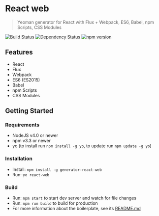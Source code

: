 # React web
> Yeoman generator for React with Flux + Webpack, ES6, Babel, npm Scripts, CSS Modules

[![Build Status](https://travis-ci.org/KarolAltamirano/generator-react-web.svg?branch=master)](https://travis-ci.org/KarolAltamirano/generator-react-web)
[![Dependency Status](https://david-dm.org/KarolAltamirano/generator-react-web.svg)](https://david-dm.org/KarolAltamirano/generator-react-web)
[![npm version](https://badge.fury.io/js/generator-react-web.svg)](https://badge.fury.io/js/generator-react-web)

## Features
- React
- Flux
- Webpack
- ES6 (ES2015)
- Babel
- npm Scripts
- CSS Modules

## Getting Started
### Requirements
- NodeJS v4.0 or newer
- npm v3.3 or newer
- yo (to install run `npm install -g yo`, to update run `npm update -g yo`)

### Installation
- Install: `npm install -g generator-react-web`
- Run: `yo react-web`

### Build
- Run: `npm start` to start dev server and watch for file changes
- Run: `npm run build` to build for production
- For more information about the boilerplate, see its [README.md](https://github.com/KarolAltamirano/generator-react-web/blob/master/app/templates/README.md)
